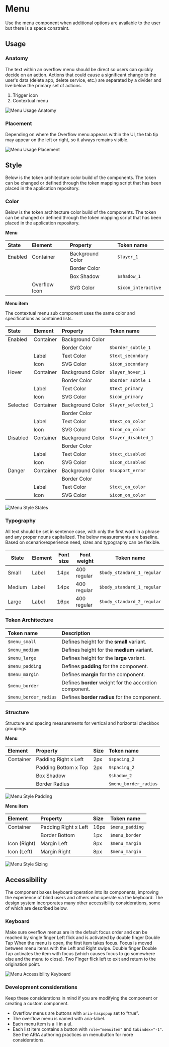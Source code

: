 # Menu

Use the menu component when additional options are available to the user but there is a space constraint.

## Usage

### Anatomy

The text within an overflow menu should be direct so users can quickly decide on an action. Actions that could cause a significant change to the user's data (delete app, delete service, etc.) are separated by a divider and live below the primary set of actions.
 
1. Trigger icon
2. Contextual menu

<img src="../images/components/menu/menu_usage_anatomy.png" alt="Menu Usage Anatomy"/>

### Placement

Depending on where the Overflow menu appears within the UI, the tab tip may appear on the left or right, so it always remains visible.

<img src="../images/components/menu/menu_usage_placement.png" alt="Menu Usage Placement"/>

## Style

Below is the token architecture color build of the components. The token can be changed or defined through the token mapping script that has been placed in the application repository.

### Color

Below is the token architecture color build of the components. The token can be changed or defined through the token mapping script that has been placed in the application repository.

**Menu**

| State                      | Element                    | Property                   | Token name                 |
| :------------------------- | :------------------------- | :------------------------- | :------------------------- |
| Enabled                    | Container                  | Background Color           | `$layer_1`                 |
|                            |                            | Border Color               |                            |
|                            |                            | Box Shadow                 | `$shadow_1`                |  
|                            | Overflow Icon              | SVG Color                  | `$icon_interactive`        |

**Menu item**

The contextual menu sub component uses the same color and specifications as contained lists.

| State                      | Element                    | Property                   | Token name                 |
| :------------------------- | :------------------------- | :------------------------- | :------------------------- |
| Enabled                    | Container                  | Background Color           |                            |
|                            |                            | Border Color               | `$border_subtle_1`         |
|                            | Label                      | Text Color                 | `$text_secondary`          |  
|                            | Icon                       | SVG Color                  | `$icon_secondary`          |
| Hover                      | Container                  | Background Color           | `$layer_hover_1`           |
|                            |                            | Border Color               | `$border_subtle_1`         |
|                            | Label                      | Text Color                 | `$text_primary`            |  
|                            | Icon                       | SVG Color                  | `$icon_primary`            |
| Selected                   | Container                  | Background Color           | `$layer_selected_1`        |
|                            |                            | Border Color               |                            |
|                            | Label                      | Text Color                 | `$text_on_color`           |  
|                            | Icon                       | SVG Color                  | `$icon_on_color`           |
| Disabled                   | Container                  | Background Color           | `$layer_disabled_1`        |
|                            |                            | Border Color               |                            |
|                            | Label                      | Text Color                 | `$text_disabled`           |  
|                            | Icon                       | SVG Color                  | `$icon_disabled`           |
| Danger                     | Container                  | Background Color           | `$support_error`           |
|                            |                            | Border Color               |                            |
|                            | Label                      | Text Color                 | `$text_on_color`           |  
|                            | Icon                       | SVG Color                  | `$icon_on_color`           |

<img src="../images/components/menu/menu_style_states.png" alt="Menu Style States"/>

### Typography

All text should be set in sentence case, with only the first word in a phrase and any proper nouns capitalized. The below measurements are baseline. Based on scenario/experience need, sizes and typography can be flexible.

| State      | Element      | Font size | Font weight | Token name                 |
| ---------- | ------------ | --------- | ----------- | -------------------------- | 
| Small      | Label        | 14px      | 400 regular | `$body_standard_1_regular` |
| Medium     | Label        | 14px      | 400 regular | `$body_standard_1_regular` |
| Large      | Label        | 16px      | 400 regular | `$body_standard_2_regular` |

### Token Architecture

| Token name                  | Description                                            |
| :-------------------------- | :----------------------------------------------------- |
| `$menu_small`               | Defines height for the **small** variant.              |
| `$menu_medium`              | Defines height for the **medium** variant.             |
| `$menu_large`               | Defines height for the **large** variant.              |
| `$menu_padding`             | Defines **padding** for the component.                 |
| `$menu_margin`              | Defines **margin** for the component.                  |
| `$menu_border`              | Defines **border** weight for the accordion component. |
| `$menu_border_radius`       | Defines **border radius** for the component.           |

### Structure

Structure and spacing measurements for vertical and horizontal checkbox groupings.

**Menu**

| Element               | Property                | Size      | Token name                  |
| :-------------------- | :---------------------- | :-------- | :-------------------------- |
| Container             | Padding Right x Left    | 2px       | `$spacing_2`                |
|                       | Padding Bottom x Top    | 2px       | `$spacing_2`                |
|                       | Box Shadow              |           | `$shadow_2`                 |
|                       | Border Radius           |           | `$menu_border_radius`       |

<img src="../images/components/menu/menu_style_padding.png" alt="Menu Style Padding"/>

**Menu item**

| Element               | Property                | Size      | Token name                  |
| :-------------------- | :---------------------- | :-------- | :-------------------------- |
| Container             | Padding Right x Left    | 16px      | `$menu_padding`             |
|                       | Border Bottom           | 1px       | `$menu_border`              |
| Icon (Right)          | Margin Left             | 8px       | `$menu_margin`              |
| Icon (Left)           | Margin Right            | 8px       | `$menu_margin`              |

<img src="../images/components/menu/menu_style_sizing.png" alt="Menu Style Sizing"/>

## Accessibility

The component bakes keyboard operation into its components, improving the experience of blind users and others who operate via the keyboard. The design system incorporates many other accessibility considerations, some of which are described below.

### Keyboard

Make sure overflow menus are in the default focus order and can be reached by single finger Left flick and is activated by double finger Double Tap When the menu is open, the first item takes focus. Focus is moved between menu items with the Left and Right swipe. Double finger Double Tap activates the item with focus (which causes focus to go somewhere else and the menu to close). Two Finger flick left to exit and return to the origination point.

<img src="../images/components/menu/menu_accessibility_keyboard.png" alt="Menu Accessibility Keyboard"/>

### Development considerations

Keep these considerations in mind if you are modifying the component or creating a custom component.

- Overflow menus are buttons with `aria-haspopup` set to “true”.
- The overflow menu is named with aria-label.
- Each menu item is a li in a ul.
- Each list item contains a button with `role="menuitem"` and `tabindex="-1"`. See the ARIA authoring practices on menubutton for more considerations.


